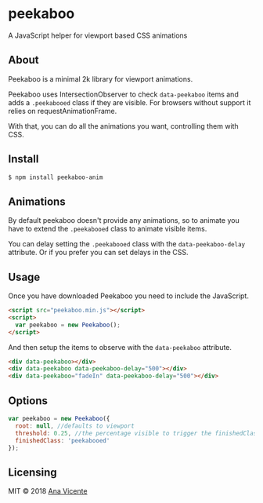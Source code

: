# peekaboo

A JavaScript helper for viewport based CSS animations

## About

Peekaboo is a minimal 2k library for viewport animations.

Peekaboo uses IntersectionObserver to check `data-peekaboo` items and adds a `.peekabooed` class if they are visible. For browsers without support it relies on requestAnimationFrame.

With that, you can do all the animations you want, controlling them with CSS.

## Install

```bash
$ npm install peekaboo-anim
```

## Animations

By default peekaboo doesn't provide any animations, so to animate you have to extend the `.peekabooed` class to animate visible items.

You can delay setting the `.peekabooed` class with the `data-peekaboo-delay` attribute. Or if you prefer you can set delays in the CSS.

## Usage

Once you have downloaded Peekaboo you need to include the JavaScript.

```html
<script src="peekaboo.min.js"></script>
<script>
  var peekaboo = new Peekaboo();
</script>
```

And then setup the items to observe with the `data-peekaboo` attribute.

```html
<div data-peekaboo></div>
<div data-peekaboo data-peekaboo-delay="500"></div>
<div data-peekaboo="fadeIn" data-peekaboo-delay="500"></div>
```

## Options

```js
var peekaboo = new Peekaboo({
  root: null, //defaults to viewport
  threshold: 0.25, //the percentage visible to trigger the finishedClass
  finishedClass: 'peekabooed'
});
```

## Licensing

MIT © 2018 [Ana Vicente](http://anavicente.me)
